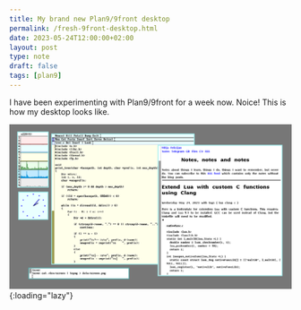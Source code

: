 ```yaml
---
title: My brand new Plan9/9front desktop
permalink: /fresh-9front-desktop.html
date: 2023-05-24T12:00:00+02:00
layout: post
type: note
draft: false
tags: [plan9]
---
```


I have been experimenting with Plan9/9front for a week now. Noice! This is how
my desktop looks like.

![9front desktop](/assets/notes/9front-desktop.png){:loading="lazy"}

